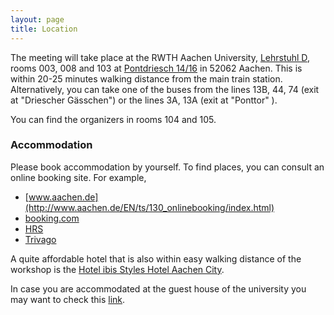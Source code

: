 ```yaml
---
layout: page
title: Location
---
```


The meeting will take place at the RWTH Aachen University, [Lehrstuhl D](http://www.math.rwth-aachen.de/),
rooms 003, 008 and 103 at [Pontdriesch 14/16](https://maps.google.com/maps?q=Pontdriesch+14,+Aachen,+Germany&hl=en&ll=50.778617,6.080579&spn=0.004993,0.008969&sll=37.0625,-95.677068&sspn=50.777825,73.476563&oq=pontdriesch+14+&hnear=Pontdriesch+14,+Mitte+52062+Aachen,+Germany&t=m&z=17) in 52062 Aachen.
This is within 20-25 minutes walking distance from the main train station.
Alternatively, you can take one of the buses from the lines 13B, 44, 74 (exit at "Driescher Gässchen") or the lines 3A, 13A (exit at "Ponttor" ).

You can find the organizers in rooms 104 and 105.



<h3>Accommodation</h3>

Please book accommodation by yourself. 
To find places, you can consult an online booking site. For example,
 
 * [www.aachen.de](http://www.aachen.de/EN/ts/130_onlinebooking/index.html)
 * [booking.com](http://www.booking.com)
 * [HRS](http://www.hrs.de)
 * [Trivago](http://www.trivago.de)

A quite affordable hotel that is also within easy walking distance of the workshop is the [Hotel ibis Styles Hotel Aachen City](http://www.ibis.com/gb/hotel-1703-ibis-styles-hotel-aachen-city/).

In case you are accommodated at the guest house of the university you may want to check this [link](http://www.rwth-aachen.de/cms/root/Die_RWTH/Kontakt_Lageplaene/Raumverwaltung/~bdst/Gaestehaeuser/lidx/1/).
